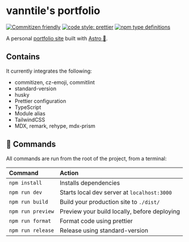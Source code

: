 # vanntile's portfolio

[![Commitizen friendly](https://img.shields.io/badge/commitizen-friendly-brightgreen.svg)](http://commitizen.github.io/cz-cli/)
[![code style: prettier](https://img.shields.io/badge/code_style-prettier-ff69b4.svg)](https://github.com/prettier/prettier)
[![npm type definitions](https://img.shields.io/npm/types/typescript)](https://github.com/Microsoft/TypeScript)

A personal [portfolio site](https://vanntile.com) built with [Astro 🚀](https://astro.build/).

## Contains

It currently integrates the following:

- commitizen, cz-emoji, commitlint
- standard-version
- husky
- Prettier configuration
- TypeScript
- Module alias
- TailwindCSS
- MDX, remark, rehype, mdx-prism

## 🧞 Commands

All commands are run from the root of the project, from a terminal:

| Command           | Action                                       |
| :---------------- | :------------------------------------------- |
| `npm install`     | Installs dependencies                        |
| `npm run dev`     | Starts local dev server at `localhost:3000`  |
| `npm run build`   | Build your production site to `./dist/`      |
| `npm run preview` | Preview your build locally, before deploying |
| `npm run format`  | Format code using prettier                   |
| `npm run release` | Release using standard-version               |
